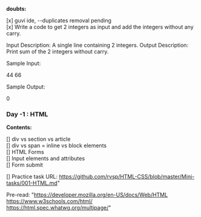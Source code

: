 **doubts:**

[x] guvi ide, --duplicates removal pending  
[x] Write a code to get 2 integers as input and add the integers without any carry.

Input Description: A single line containing 2 integers.
Output Description: Print sum of the 2 integers without carry.

Sample Input:

44 66

Sample Output:

0

### Day -1 : HTML

**Contents:**

[] div vs section vs article  
[] div vs span = inline vs block elements  
[] HTML Forms  
[] Input elements and attributes  
[] Form submit

[] Practice task URL:
https://github.com/rvsp/HTML-CSS/blob/master/Mini-tasks/001-HTML.md"

Pre-read:
"https://developer.mozilla.org/en-US/docs/Web/HTML
https://www.w3schools.com/html/
https://html.spec.whatwg.org/multipage/"
